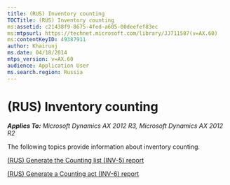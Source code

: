 ```yaml
---
title: (RUS) Inventory counting
TOCTitle: (RUS) Inventory counting
ms:assetid: c21438f9-8675-4fed-a605-00deefef83ec
ms:mtpsurl: https://technet.microsoft.com/library/JJ711587(v=AX.60)
ms:contentKeyID: 49387911
author: Khairunj
ms.date: 04/18/2014
mtps_version: v=AX.60
audience: Application User
ms.search.region: Russia
---
```


# (RUS) Inventory counting 


_**Applies To:** Microsoft Dynamics AX 2012 R3, Microsoft Dynamics AX 2012 R2_

The following topics provide information about inventory counting.

[(RUS) Generate the Counting list (INV-5) report](rus-generate-the-counting-list-inv-5-report.md)

[(RUS) Generate a Counting act (INV-6) report](rus-generate-a-counting-act-inv-6-report.md)

  


